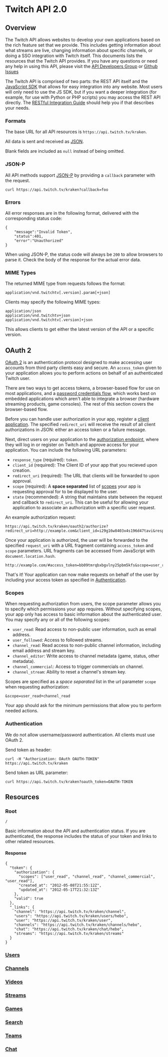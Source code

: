 # Twitch API 2.0

## Overview

The Twitch API allows websites to develop your own applications based on the rich feature set that we provide. This includes getting information about what streams are live, changing information about specific channels, or doing a SSO integration with Twitch itself. This documents lists the resources that the Twitch API provides. If you have any questions or need any help in using this API, please visit the [API Developers Group][] or [Github Issues][]

The Twitch API is comprised of two parts: the REST API itself and the [JavaScript SDK][] that allows for easy integration into any website. Most users will only need to use the JS SDK, but if you want a deeper integration (for example, for use with Python or PHP scripts) you may access the REST API directly. The [RESTful Integration Guide](Restful-Integration-Guide) should help you if that describes your needs.


[API Developers Group]: https://groups.google.com/forum/?fromgroups#!forum/justintv-api-developers
[JavaScript SDK]: /justintv/twitch-js-sdk
[Github Issues]: /justintv/Twitch-API/issues

### Formats

The base URL for all API resources is `https://api.twitch.tv/kraken`.

All data is sent and received as [JSON][].

Blank fields are included as `null` instead of being omitted.

[JSON]: http://www.json.org/

### JSON-P

All API methods support [JSON-P][] by providing a `callback` parameter with the request.

    curl https://api.twitch.tv/kraken?callback=foo

[JSON-P]: http://json-p.org/
### Errors

All error responses are in the following format, delivered with the corresponding status code:

    {
        "message":"Invalid Token",
        "status":401,
        "error":"Unauthorized"
    }

When using JSON-P, the status code will always be `200` to allow browsers to parse it. Check the body of the response for the actual error data.
### MIME Types

The returned MIME type from requests follows the format:

    application/vnd.twitchtv[.version].param[+json]

Clients may specify the following MIME types:

    application/json
    application/vnd.twitchtv+json
    application/vnd.twitchtv[.version]+json

This allows clients to get either the latest version of the API or a specific version.

## OAuth 2

[OAuth 2][] is an authentication protocol designed to make accessing user accounts from third party clients easy and secure. An `access_token` given to your application allows you to perform actions on behalf of an authenticated Twitch user.

There are two ways to get access tokens, a browser-based flow for use on most applications, and a [password credentials flow](Password-Credentials-Grant), which works best on embedded applications which aren't able to integrate a browser (hardware streaming products, game consoles). The rest of this section covers the browser-based flow.

Before you can handle user authorization in your app, register a [client application][]. The specified `redirect_uri` will receive the result of all client authorizations in JSON: either an access token or a failure message. 

Next, direct users on your application to the [authorization endpoint][], where they will log in or register on Twitch and approve access for your application. You can include the following URL parameters:

- `response_type` (required): `token`.
- `client_id` (required): The Client ID of your app that you recieved upon creation.
- `redirect_uri` (required): The URL that clients will be forwarded to upon approval.
- `scope` (required): A **space separated** list of [scopes](#wiki-scope) your app is requesting approval for to be displayed to the user.
- `state` (recommended): A string that maintains state between the request and callback to `redirect_uri`. This can be useful for allowing your application to associate an authorization with a specific user request. 

An example authorization request:

    https://api.twitch.tv/kraken/oauth2/authorize?redirect_uri=http://example.com&client_id=i29g16w8403x4s196d47tavi&response_type=token&scope=user_read+channel_read&state=user_dayjay

Once your application is authorized, the user will be forwarded to the specified `request_uri` with a URL fragment containing `access_token` and `scope` parameters. URL fragments can be accessed from JavaScript with `document.location.hash`.

    http://example.com/#access_token=bb09tmrqbxbgvlny25pbm5kfs&scope=user_read+channel_read

That's it! Your application can now make requests on behalf of the user by including your access token as specified in [Authentication](#auth).

[OAuth 2]: http://hueniverse.com/2010/05/introducing-oauth-2-0
[client application]: http://www.twitch.tv/settings?section=applications
[authorization endpoint]: https://api.twitch.tv/kraken/oauth2/authorize

### Scopes <a name="scope"></a>

When requesting authorization from users, the scope parameter allows you to specify which permissions your app requires. Without specifying scopes, your app only has access to basic information about the authenticated user. You may specify any or all of the following scopes:

- `user_read`: Read access to non-public user information, such as email address.
- `user_followed`: Access to followed streams.
- `channel_read`: Read access to non-public channel information, including email address and stream key.
- `channel_editor`: Write access to channel metadata (game, status, other metadata).
- `channel_commercial`: Access to trigger commercials on channel.
- `channel_stream`: Ability to reset a channel's stream key.


Scopes are specified as a *space separated* list in the url parameter `scope` when requesting authorization:

    &scope=user_read+channel_read

Your app should ask for the minimum permissions that allow you to perform needed actions. 

### Authentication <a name="wiki-auth"></a>

We do not allow username/password authentication. All clients must use OAuth 2.

Send token as header:

    curl -H "Authorization: OAuth OAUTH-TOKEN" https://api.twitch.tv/kraken

Send token as URL parameter:

    curl https://api.twitch.tv/kraken?oauth_token=OAUTH-TOKEN

## Resources

### Root

`/`

Basic information about the API and authentication status. If you are authenticated, the response includes the status of your token and links to other related resources.

#### Response

    {
      "token": {
        "authorization": {
          "scopes": ["user_read", "channel_read", "channel_commercial", "user_read"],
          "created_at": "2012-05-08T21:55:12Z",
          "updated_at": "2012-05-17T21:32:13Z"
        },
        "valid": true
      },
      "_links": {
        "channel": "https://api.twitch.tv/kraken/channel",
        "users": "https://api.twitch.tv/kraken/users/hebo",
        "user": "https://api.twitch.tv/kraken/user",
        "channels": "https://api.twitch.tv/kraken/channels/hebo",
        "chat": "https://api.twitch.tv/kraken/chat/hebo",
        "streams": "https://api.twitch.tv/kraken/streams"
      }
    }

### [Users](Users-Resource)
### [Channels](Channels-Resource)
### [Videos](Videos-Resource)
### [Streams](Streams-Resource)
### [Games](Games-Resource)
### [Search](Search-Resource)
### [Teams](Teams-Resource)
### [Chat](Chat-Resource)